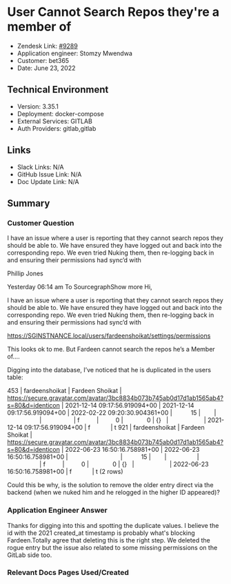 # User Cannot Search Repos they're a member of <!-- Ticket Title  Hint: include keywords to make it searchable -->

- Zendesk Link: [#9289](https://sourcegraph.zendesk.com/agent/tickets/9289)
- Application engineer: Stomzy Mwendwa
- Customer: bet365 <!-- Redact if this contains personally identifying information -->
- Date: June 23, 2022

<!-- Data populated from integration, speak to Ben Gordon or Michael Bali if not working -->
<!-- During Internal team trial, fill missing data manually (we are waiting for all data to sync) -->

## Technical Environment
- Version: 3.35.1​
- Deployment: docker-compose
- External Services: GITLAB
- Auth Providers: gitlab,gitlab


## Links
<!-- Data for application engineer manual entry -->
- Slack Links: N/A
- GitHub Issue Link: N/A
- Doc Update Link: N/A

## Summary
### Customer Question
I have an issue where a user is reporting that they cannot search repos they should be able to. We have ensured they have logged out and back into the corresponding repo. We even tried Nuking them, then re-logging back in and ensuring their permissions had sync’d with


Phillip Jones

Yesterday 06:14 am
To SourcegraphShow more
Hi,

I have an issue where a user is reporting that they cannot search repos they should be able to. We have ensured they have logged out and back into the corresponding repo. We even tried Nuking them, then re-logging back in and ensuring their permissions had sync’d with

https://SGINSTNANCE.local/users/fardeenshoikat/settings/permissions



This looks ok to me. But Fardeen cannot search the repos he’s a Member of….

Digging into the database, I’ve noticed that he is duplicated in the users table:

453 | fardeenshoikat | Fardeen Shoikat | https://secure.gravatar.com/avatar/3bc8834b073b745ab0d17d1ab1565ab4?s=80&d=identicon | 2021-12-14 09:17:56.919094+00 | 2021-12-14 09:17:56.919094+00 | 2022-02-22 09:20:30.904361+00 |           15 |        |                   |                   | f          |          0 |              0 | {}   |                     | 2021-12-14 09:17:56.919094+00 | f            | t
921 | fardeenshoikat | Fardeen Shoikat | https://secure.gravatar.com/avatar/3bc8834b073b745ab0d17d1ab1565ab4?s=80&d=identicon | 2022-06-23 16:50:16.758981+00 | 2022-06-23 16:50:16.758981+00 |                               |           15 |        |                   |                   | f          |          0 |              0 | {}   |                     | 2022-06-23 16:50:16.758981+00 | f            | t
(2 rows)

Could this be why, is the solution to remove the older entry direct via the backend (when we nuked him and he relogged in the higher ID appeared)?
### Application Engineer Answer
Thanks for digging into this and spotting the duplicate values. I believe the id with the 2021 created_at timestamp is probably what's blocking Fardeen.Totally agree that deleting this is the right step.
We deleted the rogue entry but the issue also related to some missing permissions on the GitLab side too.
 
### Relevant Docs Pages Used/Created
